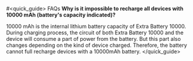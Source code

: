 #<quick_guide> FAQs
**Why is it impossible to recharge all devices with 10000 mAh (battery's capacity indicated)?**

10000 mAh is the internal lithium battery capacity of Extra Battery 10000. During charging process, the circuit of both Extra Battery 10000 and the device will consume a part of power from the battery. But this part also changes depending on the kind of device charged. Therefore, the battery cannot full recharge devices with a 10000mAh battery.
</quick_guide>
